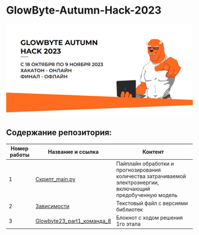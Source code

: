 # GlowByte-Autumn-Hack-2023

![Image](fon.png)

## Содержание репозитория:
| Номер работы | Название и ссылка | Контент                                                     |
|---------------|-------------------|------------------------------------------------------------------|
|1              |[Скрипт_main.py](https://github.com/AlexeyK12/GlowByte-Autumn-Hack-2023/blob/main/main.py)|Пайплайн обработки и прогнозирования количества затрачиваемой электроэнергии, включающий предобученную модель|
|2              |[Зависимости](https://github.com/AlexeyK12/GlowByte-Autumn-Hack-2023/blob/main/requirements.txt)|Текстовый файл с версиями библиотек|
|3              |[Glowbyte23_part1_команда_8](https://github.com/AlexeyK12/GlowByte-Autumn-Hack-2023/blob/main/glowbyte23_part1_команда_8.ipynb)|Блокнот с ходом решения 1го этапа| 

